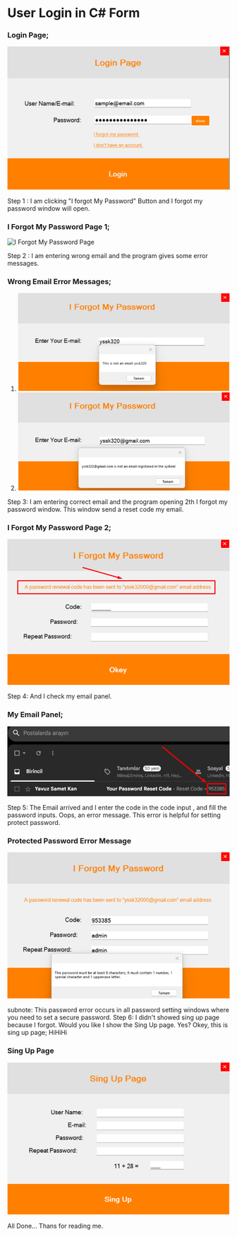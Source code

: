 # User Login in C# Form
### Login Page;
![Login Page](https://github.com/YavuzSametKan/User-Login-Form/blob/main/images/login-page.png)

Step 1 : I am clicking "I forgot My Password" Button and I forgot my password window will open.
### I Forgot My Password Page 1;
![I Forgot My Password Page](https://github.com/YavuzSametKan/User-Login-Form/blob/main/images/%C4%B1%20forgot%20my%20password%20page%201.png)

Step 2 : I am entering wrong email and the program gives some error messages.
### Wrong Email Error Messages;
1. ![Wrong Email Error Messages 1](https://github.com/YavuzSametKan/User-Login-Form/blob/main/images/err1.png)
2. ![Wrong Email Error Messages 2](https://github.com/YavuzSametKan/User-Login-Form/blob/main/images/err2.png)

Step 3: I am entering correct email and the program opening 2th I forgot my password window. This window send a reset code my email.
### I Forgot My Password Page 2;
![I Forgot My Password Page 2](https://github.com/YavuzSametKan/User-Login-Form/blob/main/images/I%20forgot%20my%20password%20page%202.png)

Step 4: And I check my email panel.
### My Email Panel;
![My Email Panel](https://github.com/YavuzSametKan/User-Login-Form/blob/main/images/reset%20code%20email.png)

Step 5: The Email arrived and I enter the code in the code input , and fill the password inputs. Oops, an error message. This error is helpful for setting protect password.
### Protected Password Error Message
![Protected Password Error Message](https://github.com/YavuzSametKan/User-Login-Form/blob/main/images/err3.png)

subnote: This password error occurs in all password setting windows where you need to set a secure password.
Step 6: I didn't showed sing up page because I forgot. Would you like I show the Sing Up page. Yes? Okey, this is sing up page; HiHiHi
### Sing Up Page
![Protected Password Error Message](https://github.com/YavuzSametKan/User-Login-Form/blob/main/images/sing%20up%20page.png)

All Done...
Thans for reading me.
